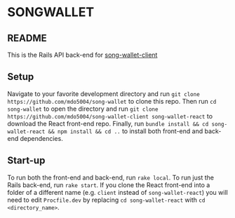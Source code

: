 # SONGWALLET
## README

This is the Rails API back-end for [song-wallet-client](https://github.com/mdo5004/song-wallet-client)

## Setup

Navigate to your favorite development directory and run `git clone https://github.com/mdo5004/song-wallet` to clone this repo. 
Then run `cd song-wallet` to open the directory and run `git clone https://github.com/mdo5004/song-wallet-client song-wallet-react` to download the React front-end repo. 
Finally, run `bundle install && cd song-wallet-react && npm install && cd ..` to install both front-end and back-end dependencies.

## Start-up
To run both the front-end and back-end, run `rake local`. To run just the Rails back-end, run `rake start`. If you clone the React front-end into a folder of a different name (e.g. `client` instead of `song-wallet-react`) you will need to edit `Procfile.dev` by replacing `cd song-wallet-react` with `cd <directory_name>`.
